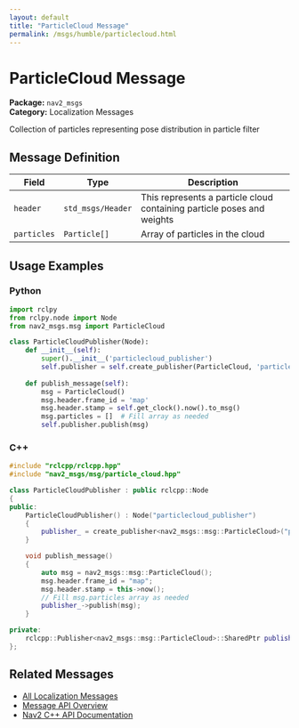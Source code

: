 ```yaml
---
layout: default
title: "ParticleCloud Message"
permalink: /msgs/humble/particlecloud.html
---
```


# ParticleCloud Message

**Package:** `nav2_msgs`  
**Category:** Localization Messages

Collection of particles representing pose distribution in particle filter

## Message Definition

| Field | Type | Description |
|-------|------|-------------|
| `header` | `std_msgs/Header` | This represents a particle cloud containing particle poses and weights |
| `particles` | `Particle[]` | Array of particles in the cloud |



## Usage Examples

### Python

```python
import rclpy
from rclpy.node import Node
from nav2_msgs.msg import ParticleCloud

class ParticleCloudPublisher(Node):
    def __init__(self):
        super().__init__('particlecloud_publisher')
        self.publisher = self.create_publisher(ParticleCloud, 'particlecloud', 10)
        
    def publish_message(self):
        msg = ParticleCloud()
        msg.header.frame_id = 'map'
        msg.header.stamp = self.get_clock().now().to_msg()
        msg.particles = []  # Fill array as needed
        self.publisher.publish(msg)
```

### C++

```cpp
#include "rclcpp/rclcpp.hpp"
#include "nav2_msgs/msg/particle_cloud.hpp"

class ParticleCloudPublisher : public rclcpp::Node
{
public:
    ParticleCloudPublisher() : Node("particlecloud_publisher")
    {
        publisher_ = create_publisher<nav2_msgs::msg::ParticleCloud>("particlecloud", 10);
    }

    void publish_message()
    {
        auto msg = nav2_msgs::msg::ParticleCloud();
        msg.header.frame_id = "map";
        msg.header.stamp = this->now();
        // Fill msg.particles array as needed
        publisher_->publish(msg);
    }

private:
    rclcpp::Publisher<nav2_msgs::msg::ParticleCloud>::SharedPtr publisher_;
};
```

## Related Messages

- [All Localization Messages](/humble/msgs/index.html#localization-messages)
- [Message API Overview](/humble/msgs/index.html)
- [Nav2 C++ API Documentation](/humble/html/index.html)
